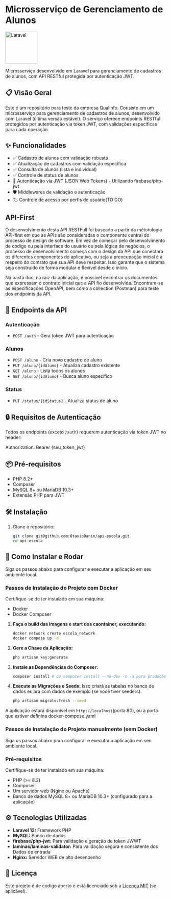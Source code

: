 # Microsserviço de Gerenciamento de Alunos

<img src="https://laravel.com/img/logomark.min.svg" width="100" alt="Laravel">

Microsserviço desenvolvido em Laravel para gerenciamento de cadastros de alunos, com API RESTful protegida por autenticação JWT.

## 📋 Visão Geral

Este é um repositório para teste da empresa Qualinfo. Consiste em um microsserviço para gerenciamento de cadastros de alunos, desenvolvido com Laravel (última versão estável). O serviço oferece endpoints RESTful protegidos por autenticação via token JWT, com validações específicas para cada operação.

## ✨ Funcionalidades

- ✅ Cadastro de alunos com validação robusta
- ✅ Atualização de cadastros com validação específica
- ✅ Consulta de alunos (lista e individual)
- ✅ Controle de status de alunos
- 🔐 Autenticação via JWT (JSON Web Tokens) - Utilizando firebase/php-jwt  
- 🛡️ Middlewares de validação e autenticação
- 🏷️ Controle de acesso por perfis de usuário(TO DO)

## API-First
O desenvolvimento desta API RESTFull foi baseado a partir da métotologia API-first em que as APIs são consideradas o componente central do processo de design de software. Em vez de começar pelo desenvolvimento de código ou pela interface do usuário ou pela lógica de negócios, o processo de desenvolvimento começa com o design da API que conectará os diferentes componentes do aplicativo, ou seja a preocupação inicial é a respeito do contrato que sua API deve respeitar. Isso garante que o sistema seja construído de forma modular e flexível desde o início.  

Na pasta doc, na raiz da aplicação, é possível encontrar os documentos que expressam o contrato inicial que a API fio desenvolvida. Encontram-se as especificações OpenAPI, bem como a collection (Postman) para teste dos endpoints da API.

## 🚀 Endpoints da API

### Autenticação
- `POST /auth` - Gera token JWT para autenticação

### Alunos
- `POST /aluno` - Cria novo cadastro de aluno
- `PUT /aluno/{idAluno}` - Atualiza cadastro existente
- `GET /aluno` - Lista todos os alunos
- `GET /aluno/{idAluno}` - Busca aluno específico

### Status
- `PUT /status/{idStatus}` - Atualiza status de aluno

## 🔒 Requisitos de Autenticação

Todos os endpoints (exceto `/auth`) requerem autenticação via token JWT no header:

Authorization: Bearer {seu_token_jwt}

## 📦 Pré-requisitos

- PHP 8.2+
- Composer
- MySQL 8+ ou MariaDB 10.3+
- Extensão PHP para JWT

## 🛠️ Instalação

1. Clone o repositório:
   ```bash
   git clone git@github.com:OtavioDanin/api-escola.git
   cd api-escola

## 🚀 Como Instalar e Rodar

Siga os passos abaixo para configurar e executar a aplicação em seu ambiente local.

### Passos de Instalação do Projeto com Docker

Certifique-se de ter instalado em sua máquina:

* Docker
* Docker Composer

1.  **Faça o build das imagens e start dos caontainer, executando:**
    ```bash
    docker network create escola_network
    docker compose up -d
    ```
3.  **Gere a Chave da Aplicação:**
    ```bash
    php artisan key:generate

2.  **Instale as Dependências do Composer:**
    ```bash
    composer install # ou composer install --no-dev -o -a para produção
    ```
3.  **Execute as Migrações e Seeds:**
    Isso criará as tabelas no banco de dados eulará com dados de exemplo (se você tiver seeders).
    ```bash
    php artisan migrate:fresh --seed
    ```
A aplicação estará disponível em `http://localhost`(porta 80), ou a porta que estiver definina docker-compose.yaml

### Passos de Instalação do Projeto manualmente (sem Docker)

Siga os passos abaixo para configurar e executar a aplicação em seu ambiente local.

### Pré-requisitos

Certifique-se de ter instalado em sua máquina:

* PHP (>= 8.2)
* Composer
* Um servidor web (Nginx ou Apache)
* Banco de dados MySQL 8+ ou MariaDB 10.3+ (configurado para a aplicação)

## ⚙️ Tecnologias Utilizadas

* **Laravel 12:** Framework PHP
* **MySQL:** Banco de dados
* **firebase/php-jwt:** Para validação e geração de token JWWT
* **laminas/laminas-validator:** Para validação segura e consistente dos Dados de entrada
* **Nginx:** Servidor WEB de alto desenpenho

## 📄 Licença

Este projeto é de código aberto e está licenciado sob a [Licença MIT](https://opensource.org/licenses/MIT) (se aplicável).
